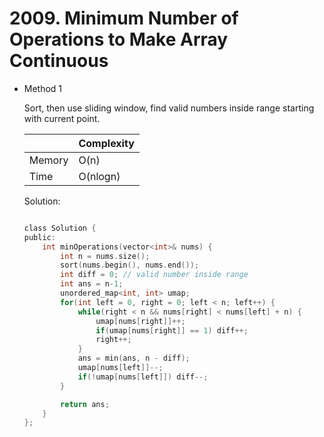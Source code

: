 # 2009. Minimum Number of Operations to Make Array Continuous  
- Method 1

    Sort, then use sliding window, find valid numbers inside range starting with current point.

    | |   Complexity  |
    | ----------- | ----------- | 
    |  Memory     | O(n) | 
    |      Time       |  O(nlogn) | 


    Solution:

    ``` h

    class Solution {
    public:
        int minOperations(vector<int>& nums) {
            int n = nums.size();
            sort(nums.begin(), nums.end());
            int diff = 0; // valid number inside range
            int ans = n-1;
            unordered_map<int, int> umap;
            for(int left = 0, right = 0; left < n; left++) {
                while(right < n && nums[right] < nums[left] + n) {
                    umap[nums[right]]++;
                    if(umap[nums[right]] == 1) diff++;
                    right++;
                } 
                ans = min(ans, n - diff);
                umap[nums[left]]--;
                if(!umap[nums[left]]) diff--;
            }

            return ans;
        }
    };

    ```

<!-- - Method 2

    This is another method.

    | |   Complexity  |
    | ----------- | ----------- | 
    |  Memory     | O(n) | 
    |      Time       |  O(n) | 


    Solution:

    ``` h



    ```

- Additional Knowledge:
       
    Here are some additional knowledge.



<br> -->